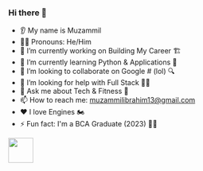 <!-- Header -->


<!-- ABOUT ME -->
### Hi there 👋
* 👂 My name is Muzammil 
* 👨🏻 Pronouns: He/Him
* 🔭 I’m currently working on Building My Career 🏗️
* 🌱 I’m currently learning Python & Applications 🐍
* 🤝 I’m looking to collaborate on Google # (lol) 🔍
* 🤔 I’m looking for help with Full Stack 👨‍💻
* 💬 Ask me about Tech & Fitness 💪
* 📫 How to reach me: muzammilibrahim13@gmail.com
* ❤️ I love Engines 🏍️
* ⚡ Fun fact: I'm a BCA Graduate (2023) 👨‍🎓

<!-- SOCIAL MEDIA ICON -->
<a href="https://www.instagram.com/_mzml13/">
  <img height="50" src="https://user-images.githubusercontent.com/46517096/166974368-9798f39f-1f46-499c-b14e-81f0a3f83a06.png"/>
</a>
<br>

<!-- Displaying GIF -->
<!--  <img height="100%" src="https://media.giphy.com/media/U29G5UtSokwAPamv7K/giphy.gif"/>
</a>
-->

